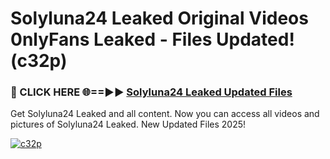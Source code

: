# Solyluna24 Leaked Original Videos 0nlyFans Leaked - Files Updated! (c32p)

<h3>🔴 CLICK HERE 🌐==►► <a href="https://tinyurl.com/ehrbuxhb" rel="nofollow">Solyluna24 Leaked Updated Files</a></h3>

Get Solyluna24 Leaked and all content. Now you can access all videos and pictures of Solyluna24 Leaked. New Updated Files 2025!

[![c32p](https://i.imgur.com/lVYEuWS.gif)](https://tinyurl.com/ehrbuxhb)
